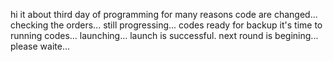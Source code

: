 hi
it about third day of programming
for many reasons code are changed...
checking the orders...
still progressing...
codes ready for backup
it's time to running codes...
launching...
launch is successful.
next round is begining...
please waite...
